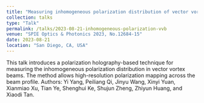 ```yaml
---
title: "Measuring inhomogeneous polarization distribution of vector vortex beam with polarization holography"
collection: talks
type: "Talk"
permalink: /talks/2023-08-21-inhomogeneous-polarization-vvb
venue: "SPIE Optics & Photonics 2023, No.12684-15"
date: 2023-08-21
location: "San Diego, CA, USA"
---
```


This talk introduces a polarization holography-based technique for measuring the inhomogeneous polarization distribution in vector vortex beams. The method allows high-resolution polarization mapping across the beam profile. Authors: Yi Yang, Peiliang Qi, Jinyu Wang, Xinyi Yuan, Xianmiao Xu, Tian Ye, Shenghui Ke, Shujun Zheng, Zhiyun Huang, and Xiaodi Tan.
